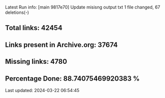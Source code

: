 Latest Run info: 
[main 9817e70] Update misisng output txt
 1 file changed, 67 deletions(-)

## Total links: 42454

## Links present in Archive.org: 37674

## Missing links: 4780

## Percentage Done: 88.74075469920383 %


Last updated: 2024-03-22 06:54:45
